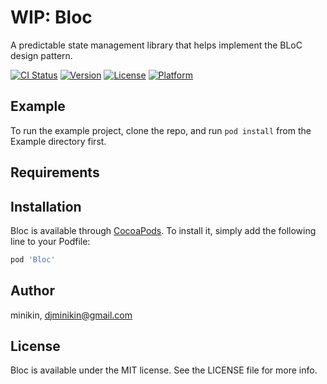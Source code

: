 # WIP: Bloc

A predictable state management library that helps implement the BLoC design pattern.

[![CI Status](https://img.shields.io/travis/minikin/Bloc.svg?style=flat)](https://travis-ci.org/minikin/Bloc)
[![Version](https://img.shields.io/cocoapods/v/Bloc.svg?style=flat)](https://cocoapods.org/pods/Bloc)
[![License](https://img.shields.io/cocoapods/l/Bloc.svg?style=flat)](https://cocoapods.org/pods/Bloc)
[![Platform](https://img.shields.io/cocoapods/p/Bloc.svg?style=flat)](https://cocoapods.org/pods/Bloc)

## Example

To run the example project, clone the repo, and run `pod install` from the Example directory first.

## Requirements

## Installation

Bloc is available through [CocoaPods](https://cocoapods.org). To install
it, simply add the following line to your Podfile:

```ruby
pod 'Bloc'
```

## Author

minikin, djminikin@gmail.com

## License

Bloc is available under the MIT license. See the LICENSE file for more info.
